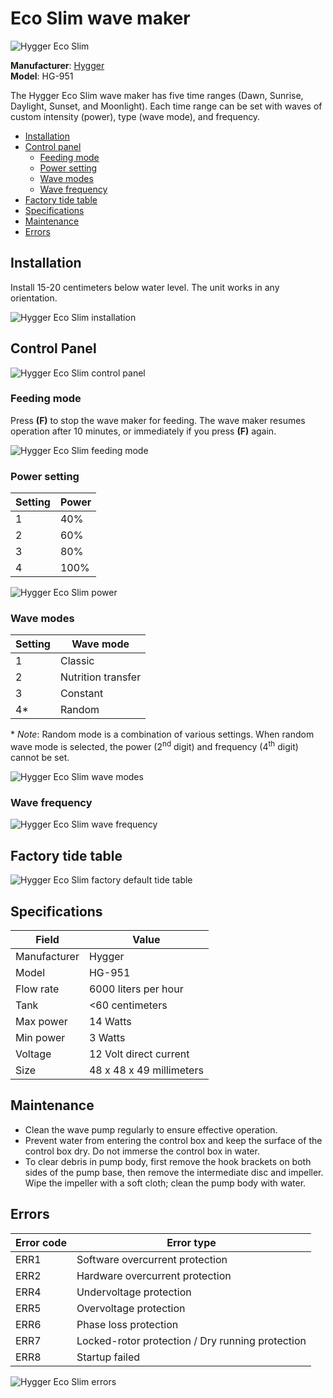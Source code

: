 # Eco Slim wave maker

![Hygger Eco Slim](images/hygger/eco_slim/main.png)

**Manufacturer**: [Hygger](http://www.hygger-online.com/)  
**Model**: HG-951

The Hygger Eco Slim wave maker has five time ranges (Dawn, Sunrise, Daylight, Sunset, and Moonlight). Each time range can be set with waves of custom intensity (power), type (wave mode), and frequency.

* [Installation](#Installation)
* [Control panel](#Control-panel)
  * [Feeding mode](#Feeding-mode)
  * [Power setting](#Power-setting)
  * [Wave modes](#Wave-modes)
  * [Wave frequency](#Wave-frequency)
* [Factory tide table](#Factory-tide-table)
* [Specifications](#Specifications)
* [Maintenance](#Maintenance)
* [Errors](#Errors)

## Installation

Install 15-20 centimeters below water level. The unit works in any orientation.

![Hygger Eco Slim installation](images/hygger/eco_slim/installation.png)

## Control Panel

![Hygger Eco Slim control panel](images/hygger/eco_slim/control_panel.png)

### Feeding mode

Press **(F)** to stop the wave maker for feeding. The wave maker resumes operation after 10 minutes, or immediately if you press **(F)** again.

![Hygger Eco Slim feeding mode](images/hygger/eco_slim/feeding.png)

### Power setting

| Setting | Power |
|---|---|
| 1 | 40% |
| 2 | 60% |
| 3 | 80% |
| 4 | 100% |

![Hygger Eco Slim power](images/hygger/eco_slim/power.png)

### Wave modes

| Setting | Wave mode |
|---|---|
| 1 | Classic |
| 2 | Nutrition transfer |
| 3 | Constant |
| 4* | Random |

\* *Note*: Random mode is a combination of various settings. When random wave mode is selected, the power (2<sup>nd</sup> digit) and frequency (4<sup>th</sup> digit) cannot be set.

![Hygger Eco Slim wave modes](images/hygger/eco_slim/wave_modes.png)

### Wave frequency
![Hygger Eco Slim wave frequency](images/hygger/eco_slim/frequency.png)

## Factory tide table

![Hygger Eco Slim factory default tide table](images/hygger/eco_slim/factory_tides.png)

## Specifications

| Field | Value |
|---|---|
| Manufacturer | Hygger |
| Model | HG-951 |
| Flow rate | 6000 liters per hour |
| Tank | <60 centimeters |
| Max power | 14 Watts |
| Min power | 3 Watts |
| Voltage | 12 Volt direct current |
| Size | 48 x 48 x 49 millimeters |

## Maintenance

* Clean the wave pump regularly to ensure effective operation.
* Prevent water from entering the control box and keep the surface of the control box dry. Do not immerse the control box in water.
* To clear debris in pump body, first remove the hook brackets on both sides of the pump base, then remove the intermediate disc and impeller. Wipe the impeller with a soft cloth; clean the pump body with water.

## Errors

| Error code | Error type |
|---|---|
| ERR1 | Software overcurrent protection |
| ERR2 | Hardware overcurrent protection |
| ERR4 | Undervoltage protection |
| ERR5 | Overvoltage protection |
| ERR6 | Phase loss protection |
| ERR7 | Locked-rotor protection / Dry running protection |
| ERR8 | Startup failed |

![Hygger Eco Slim errors](images/hygger/eco_slim/error.png)
